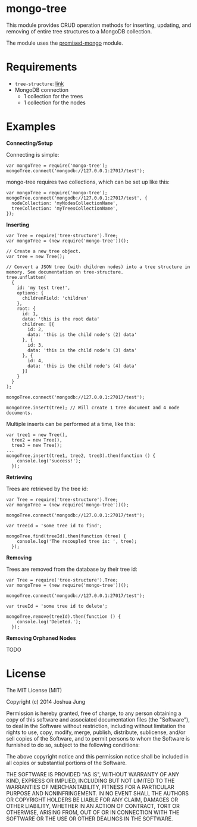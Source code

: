 mongo-tree
==========

This module provides CRUD operation methods for inserting, updating, and removing of entire tree structures to a MongoDB collection.

The module uses the [promised-mongo](https://www.npmjs.org/package/promised-mongo) module.

Requirements
============

- `tree-structure`: [link](https://www.npmjs.org/package/tree-structure)
- MongoDB connection
    - 1 collection for the trees
    - 1 collection for the nodes

Examples
========

**Connecting/Setup**

Connecting is simple:

    var mongoTree = require('mongo-tree');
    mongoTree.connect('mongodb://127.0.0.1:27017/test');

mongo-tree requires two collections, which can be set up like this:

    var mongoTree = require('mongo-tree');
    mongoTree.connect('mongodb://127.0.0.1:27017/test', {
      nodeCollection: 'myNodesCollectionName',
      treeCollection: 'myTreesCollectionName',
    });

**Inserting**

    var Tree = require('tree-structure').Tree;
    var mongoTree = (new require('mongo-tree'))();

    // Create a new tree object.
    var tree = new Tree();

    // Convert a JSON tree (with children nodes) into a tree structure in memory. See documentation on tree-structure.
    tree.unflatten(
      {
        id: 'my test tree!',
        options: {
          childrenField: 'children'
        },
        root: {
          id: 1,
          data: 'this is the root data'
          children: [{
            id: 2,
            data: 'this is the child node's (2) data'
          }, {
            id: 3,
            data: 'this is the child node's (3) data'
          }, {
            id: 4,
            data: 'this is the child node's (4) data'
          }]
        }
      }
    );

    mongoTree.connect('mongodb://127.0.0.1:27017/test');

    mongoTree.insert(tree); // Will create 1 tree document and 4 node documents.

Multiple inserts can be performed at a time, like this:

    var tree1 = new Tree(),
      tree2 = new Tree(),
      tree3 = new Tree();
    ...
    mongoTree.insert(tree1, tree2, tree3).then(function () {
        console.log('success!');
      });

**Retrieving**

Trees are retrieved by the tree id:

    var Tree = require('tree-structure').Tree;
    var mongoTree = (new require('mongo-tree'))();

    mongoTree.connect('mongodb://127.0.0.1:27017/test');

    var treeId = 'some tree id to find';

    mongoTree.find(treeId).then(function (tree) {
        console.log('The recoupled tree is: ', tree);
      });

**Removing**

Trees are removed from the database by their tree id:

    var Tree = require('tree-structure').Tree;
    var mongoTree = (new require('mongo-tree'))();

    mongoTree.connect('mongodb://127.0.0.1:27017/test');
    
    var treeId = 'some tree id to delete';

    mongoTree.remove(treeId).then(function () {
        console.log('Deleted.');
      });

**Removing Orphaned Nodes**

TODO

License
=======

The MIT License (MIT)

Copyright (c) 2014 Joshua Jung

Permission is hereby granted, free of charge, to any person obtaining a copy
of this software and associated documentation files (the "Software"), to deal
in the Software without restriction, including without limitation the rights
to use, copy, modify, merge, publish, distribute, sublicense, and/or sell
copies of the Software, and to permit persons to whom the Software is
furnished to do so, subject to the following conditions:

The above copyright notice and this permission notice shall be included in all
copies or substantial portions of the Software.

THE SOFTWARE IS PROVIDED "AS IS", WITHOUT WARRANTY OF ANY KIND, EXPRESS OR
IMPLIED, INCLUDING BUT NOT LIMITED TO THE WARRANTIES OF MERCHANTABILITY,
FITNESS FOR A PARTICULAR PURPOSE AND NONINFRINGEMENT. IN NO EVENT SHALL THE
AUTHORS OR COPYRIGHT HOLDERS BE LIABLE FOR ANY CLAIM, DAMAGES OR OTHER
LIABILITY, WHETHER IN AN ACTION OF CONTRACT, TORT OR OTHERWISE, ARISING FROM,
OUT OF OR IN CONNECTION WITH THE SOFTWARE OR THE USE OR OTHER DEALINGS IN THE
SOFTWARE.



